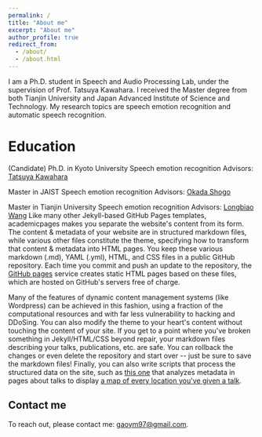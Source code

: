 ```yaml
---
permalink: /
title: "About me"
excerpt: "About me"
author_profile: true
redirect_from: 
  - /about/
  - /about.html
---
```


I am a Ph.D. student in Speech and Audio Processing Lab, under the supervision of Prof. Tatsuya Kawahara. I received the Master degree from both Tianjin University and Japan Advanced Institute of Science and Technology. My research topics are speech emotion recognition and automatic speech recognition.

Education
======
(Candidate) Ph.D. in Kyoto University
Speech emotion recognition
Advisors: [Tatsuya Kawahara]([https://github.com/academicpages/academicpages.github.io/blob/master/talkmap.ipynb](http://sap.ist.i.kyoto-u.ac.jp/members/kawahara/))

Master in JAIST
Speech emotion recognition
Advisors: [Okada Shogo]([https://github.com/academicpages/academicpages.github.io/blob/master/talkmap.ipynb](https://www.jaist.ac.jp/~okada-s/Profile.html))

Master in Tianjin University
Speech emotion recognition
Advisors: [Longbiao Wang]([https://github.com/academicpages/academicpages.github.io/blob/master/talkmap.ipynb](https://cic.tju.edu.cn/faculty/wanglongbiao/wang.html))
Like many other Jekyll-based GitHub Pages templates, academicpages makes you separate the website's content from its form. The content & metadata of your website are in structured markdown files, while various other files constitute the theme, specifying how to transform that content & metadata into HTML pages. You keep these various markdown (.md), YAML (.yml), HTML, and CSS files in a public GitHub repository. Each time you commit and push an update to the repository, the [GitHub pages](https://pages.github.com/) service creates static HTML pages based on these files, which are hosted on GitHub's servers free of charge.

Many of the features of dynamic content management systems (like Wordpress) can be achieved in this fashion, using a fraction of the computational resources and with far less vulnerability to hacking and DDoSing. You can also modify the theme to your heart's content without touching the content of your site. If you get to a point where you've broken something in Jekyll/HTML/CSS beyond repair, your markdown files describing your talks, publications, etc. are safe. You can rollback the changes or even delete the repository and start over -- just be sure to save the markdown files! Finally, you can also write scripts that process the structured data on the site, such as [this one](https://github.com/academicpages/academicpages.github.io/blob/master/talkmap.ipynb) that analyzes metadata in pages about talks to display [a map of every location you've given a talk](https://academicpages.github.io/talkmap.html).

Contact me 
------
To reach out, please contact me: gaoym97@gmail.com.
